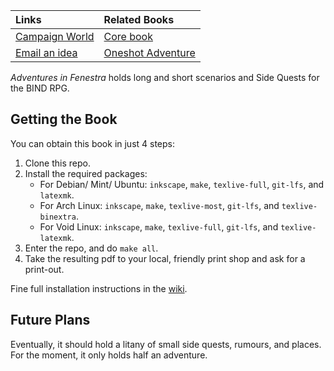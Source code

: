 | Links                          | Related Books                  |
|:-------------------------------|:-------------------------------|
| [Campaign World][aif]          | [Core book][core]              |
| [Email an idea][issues email]  | [Oneshot Adventure][oneshot]   |

*Adventures in Fenestra* holds long and short scenarios and Side Quests for the BIND RPG.

## Getting the Book

You can obtain this book in just 4 steps:

1. Clone this repo.
1. Install the required packages:
    * For Debian/ Mint/ Ubuntu: `inkscape`, `make`, `texlive-full`, `git-lfs`, and `latexmk`.
    * For Arch Linux: `inkscape`, `make`, `texlive-most`, `git-lfs`, and `texlive-binextra`.
    * For Void Linux: `inkscape`, `make`, `texlive-full`, `git-lfs`, and `texlive-latexmk`.
1. Enter the repo, and do `make all`.
1. Take the resulting pdf to your local, friendly print shop and ask for a print-out.

Fine full installation instructions in the [wiki](https://gitlab.com/bindrpg/core/-/wikis/dev/startup).

## Future Plans

Eventually, it should hold a litany of small side quests, rumours, and places.
For the moment, it only holds half an adventure.

[core]: https://gitlab.com/bindrpg/core
[oneshot]: https://gitlab.com/bindrpg/oneshot/-/jobs/artifacts/master/raw/oneshot_horde_escape.pdf?job=build
[aif]: https://gitlab.com/bindrpg/aif/-/jobs/artifacts/master/raw/aif.pdf?job=build
[issues email]: mailto:contact-project+bindrpg-aif-16324948-issue-@incoming.gitlab.com
